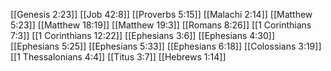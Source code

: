 [[Genesis 2:23]]
[[Job 42:8]]
[[Proverbs 5:15]]
[[Malachi 2:14]]
[[Matthew 5:23]]
[[Matthew 18:19]]
[[Matthew 19:3]]
[[Romans 8:26]]
[[1 Corinthians 7:3]]
[[1 Corinthians 12:22]]
[[Ephesians 3:6]]
[[Ephesians 4:30]]
[[Ephesians 5:25]]
[[Ephesians 5:33]]
[[Ephesians 6:18]]
[[Colossians 3:19]]
[[1 Thessalonians 4:4]]
[[Titus 3:7]]
[[Hebrews 1:14]]
